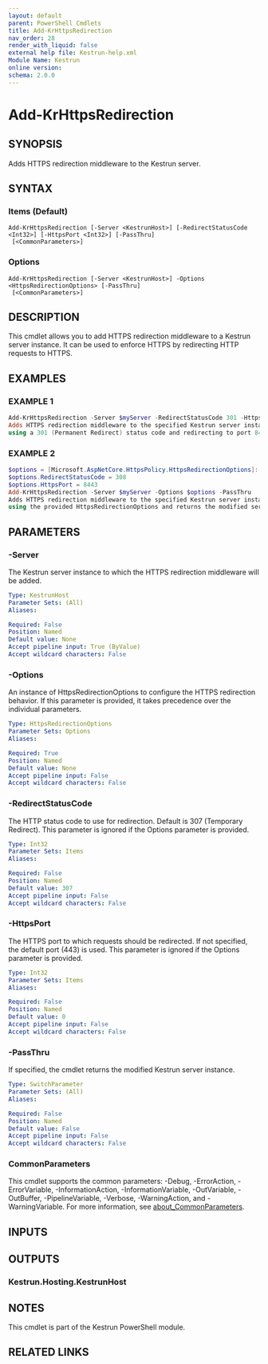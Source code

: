 ```yaml
---
layout: default
parent: PowerShell Cmdlets
title: Add-KrHttpsRedirection
nav_order: 28
render_with_liquid: false
external help file: Kestrun-help.xml
Module Name: Kestrun
online version:
schema: 2.0.0
---
```


# Add-KrHttpsRedirection

## SYNOPSIS
Adds HTTPS redirection middleware to the Kestrun server.

## SYNTAX

### Items (Default)
```
Add-KrHttpsRedirection [-Server <KestrunHost>] [-RedirectStatusCode <Int32>] [-HttpsPort <Int32>] [-PassThru]
 [<CommonParameters>]
```

### Options
```
Add-KrHttpsRedirection [-Server <KestrunHost>] -Options <HttpsRedirectionOptions> [-PassThru]
 [<CommonParameters>]
```

## DESCRIPTION
This cmdlet allows you to add HTTPS redirection middleware to a Kestrun server instance.
It can be used to enforce HTTPS by redirecting HTTP requests to HTTPS.

## EXAMPLES

### EXAMPLE 1
```powershell
Add-KrHttpsRedirection -Server $myServer -RedirectStatusCode 301 -HttpsPort 8443
Adds HTTPS redirection middleware to the specified Kestrun server instance,
using a 301 (Permanent Redirect) status code and redirecting to port 8443.
```

### EXAMPLE 2
```powershell
$options = [Microsoft.AspNetCore.HttpsPolicy.HttpsRedirectionOptions]::new()
$options.RedirectStatusCode = 308
$options.HttpsPort = 8443
Add-KrHttpsRedirection -Server $myServer -Options $options -PassThru
Adds HTTPS redirection middleware to the specified Kestrun server instance,
using the provided HttpsRedirectionOptions and returns the modified server instance.
```

## PARAMETERS

### -Server
The Kestrun server instance to which the HTTPS redirection middleware will be added.

```yaml
Type: KestrunHost
Parameter Sets: (All)
Aliases:

Required: False
Position: Named
Default value: None
Accept pipeline input: True (ByValue)
Accept wildcard characters: False
```

### -Options
An instance of HttpsRedirectionOptions to configure the HTTPS redirection behavior.
If this parameter is provided, it takes precedence over the individual parameters.

```yaml
Type: HttpsRedirectionOptions
Parameter Sets: Options
Aliases:

Required: True
Position: Named
Default value: None
Accept pipeline input: False
Accept wildcard characters: False
```

### -RedirectStatusCode
The HTTP status code to use for redirection.
Default is 307 (Temporary Redirect).
This parameter is ignored if the Options parameter is provided.

```yaml
Type: Int32
Parameter Sets: Items
Aliases:

Required: False
Position: Named
Default value: 307
Accept pipeline input: False
Accept wildcard characters: False
```

### -HttpsPort
The HTTPS port to which requests should be redirected.
If not specified, the default port (443) is used.
This parameter is ignored if the Options parameter is provided.

```yaml
Type: Int32
Parameter Sets: Items
Aliases:

Required: False
Position: Named
Default value: 0
Accept pipeline input: False
Accept wildcard characters: False
```

### -PassThru
If specified, the cmdlet returns the modified Kestrun server instance.

```yaml
Type: SwitchParameter
Parameter Sets: (All)
Aliases:

Required: False
Position: Named
Default value: False
Accept pipeline input: False
Accept wildcard characters: False
```

### CommonParameters
This cmdlet supports the common parameters: -Debug, -ErrorAction, -ErrorVariable, -InformationAction, -InformationVariable, -OutVariable, -OutBuffer, -PipelineVariable, -Verbose, -WarningAction, and -WarningVariable. For more information, see [about_CommonParameters](http://go.microsoft.com/fwlink/?LinkID=113216).

## INPUTS

## OUTPUTS

### Kestrun.Hosting.KestrunHost
## NOTES
This cmdlet is part of the Kestrun PowerShell module.

## RELATED LINKS

